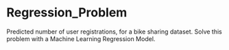 # Regression_Problem
Predicted number of user registrations, for a bike sharing dataset. Solve this problem with a Machine Learning Regression Model.
